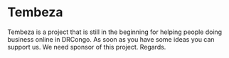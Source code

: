 # Tembeza
Tembeza is a project that is still in the beginning for helping people doing business online in DRCongo.
As soon as you have some ideas you can support us.
We need sponsor of this project.
Regards.
